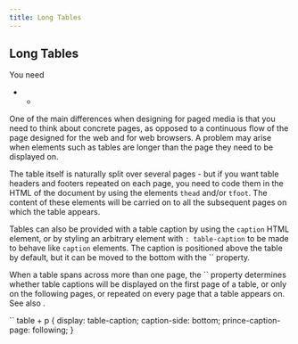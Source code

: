 ```yaml
---
title: Long Tables
---
```


Long Tables
-----------

You need  
-   -   

One of the main differences when designing for paged media is that you need to think about concrete pages, as opposed to a continuous flow of the page designed for the web and for web browsers. A problem may arise when elements such as tables are longer than the page they need to be displayed on.

The table itself is naturally split over several pages - but if you want table headers and footers repeated on each page, you need to code them in the HTML of the document by using the elements `thead` and/or `tfoot`. The content of these elements will be carried on to all the subsequent pages on which the table appears.

Tables can also be provided with a table caption by using the `caption` HTML element, or by styling an arbitrary element with `: table-caption` to be made to behave like `caption` elements. The caption is positioned above the table by default, but it can be moved to the bottom with the `` property.

When a table spans across more than one page, the `` property determines whether table captions will be displayed on the first page of a table, or only on the following pages, or repeated on every page that a table appears on. See also .

``
    table + p {
        display: table-caption;
        caption-side: bottom;
        prince-caption-page: following;
    }


